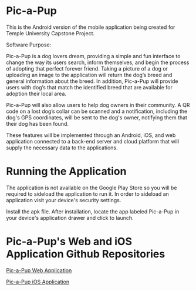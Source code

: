 # Pic-a-Pup

This is the Android version of the mobile application being created for Temple University Capstone Project.

Software Purpose:

Pic-a-Pup is a dog lovers dream, providing a simple and fun interface to change the way its users search, inform themselves, and begin the process of adopting that perfect forever friend. Taking a picture of a dog or uploading an image to the application will return the dog’s breed and general information about the breed. In addition, Pic-a-Pup will provide users with dog’s that match the identified breed that are available for adoption their local area.

Pic-a-Pup will also allow users to help dog owners in their community. A QR code on a lost dog’s collar can be scanned and a notification, including the dog's GPS coordinates, will be sent to the dog's owner, notifying them that their dog has been found.

These features will be implemented through an Android, iOS, and web application connected to a back-end server and cloud platform that will supply the necessary data to the applications.

# Running the Application

The application is not available on the Google Play Store so you will be required to sideload the application to run it.  In order to sideload an application visit your device's security settings.

Install the apk file. After installation, locate the app labeled Pic-a-Pup in your device's application drawer and click to launch.

# Pic-a-Pup's Web and iOS Application Github Repositories

<a href="https://github.com/drwitteck/Pic-a-Pup">Pic-a-Pup Web Application</a>

<a href="https://github.com/illphil610/Pic.a.Pup">Pic-a-Pup iOS Application</a>

